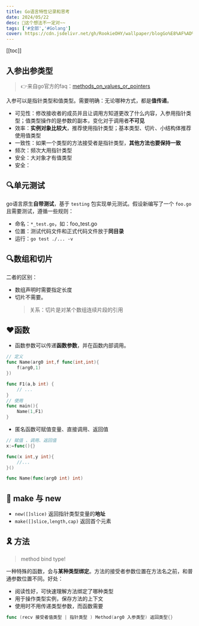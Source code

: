 ```yaml
---
title: Go语言特性记录和思考
date: 2024/05/22
desc: 🎉这个想法不一定对~~
tags: ['#全部','#Golang']
cover: https://cdn.jsdelivr.net/gh/RookieOHY/wallpaper/blogGo%E8%AF%AD%E8%A8%80%E7%89%B9%E6%80%A7%E6%80%9D%E8%80%83%E5%B0%81%E9%9D%A2.png
---
```


[[toc]]

## 入参出参类型

> 👉来自go官方的faq：[methods_on_values_or_pointers](https://go.dev/doc/faq#methods_on_values_or_pointers)

入参可以是指针类型和值类型。需要明确：无论哪种方式，都是**值传递**。

- 可见性：修改接收者的成员并且让调用方知道更改了什么内容，入参用指针类型；值类型操作的是参数的副本，变化对于调用者**不可见**
- 效率：**实例对象比较大**，推荐使用指针类型；基本类型、切片、小结构体推荐使用值类型
- 一致性：如果一个类型的方法接受者是指针类型，**其他方法也要保持一致**
- 频次：频次大用指针类型
- 安全：大对象才有值类型
- 安全：

## 🔍单元测试

go语言原生**自带测试**，基于 `testing` 包实现单元测试。假设新编写了一个 `foo.go` 且需要测试，遵循一些规则：

- 命名：`*_test.go`，如：foo_test.go
- 位置：测试代码文件和正式代码文件放于**同目录**
- 运行：`go test ./... -v`

## 🔍数组和切片

二者的区别：

- 数组声明时需要指定长度
- 切片不需要。
  > 关系：切片是对某个数组连续片段的引用

## ♥函数

- 函数参数可以传递**函数参数**，并在函数内部调用。

```go
// 定义
func Name(arg0 int,f func(int,int){
    f(arg0,1)
})

func F1(a,b int) {
    // ...
}
// 使用
func main(){
    Name(1,F1)
}
```

- 匿名函数可赋值变量、直接调用、返回值

```go
// 赋值 、调用、返回值
x:=func(){}

func(x int,y int){
    //...
}()

func Name(func(arg0 int) int)
```

## 🎈 make 与 new

- `new([]slice)` 返回指针类型变量的**地址**
- `make([]slice,length,cap)` 返回首个元素

## 🎗 方法

> method bind type!

一种特殊的函数，会与**某种类型绑定**。方法的接受者参数位置在方法名之前，和普通参数位置不同。好处：

- 阅读性好，可快速理解方法绑定了哪种类型
- 用于操作类型实例，保存方法的上下文
- 使用时不用传递类型参数，而函数需要

```go
func (recv 接受者值类型 | 指针类型 ) Method(arg0 入参类型) 返回类型{}
```
